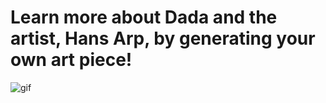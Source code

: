 # Learn more about Dada and the artist, Hans Arp, by generating your own art piece!

![gif](https://i.gyazo.com/257a213680b6ff555cee862a150a9948.gif)
